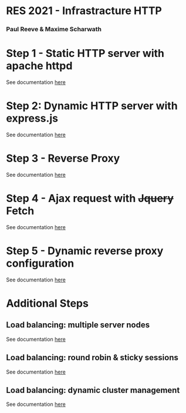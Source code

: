# RES 2021 - Infrastracture HTTP
### Paul Reeve & Maxime Scharwath

# Step 1 - Static HTTP server with apache httpd

See documentation [here](./Step1/README.md)

# Step 2: Dynamic HTTP server with express.js

See documentation [here](./Step2/README.md)

# Step 3 - Reverse Proxy

See documentation [here](./Step3/README.md)

# Step 4 - Ajax request with ~~Jquery~~ Fetch

See documentation [here](./Step4/README.md)

# Step 5 - Dynamic reverse proxy configuration

See documentation [here](./Step5/README.md)

# Additional Steps
## Load balancing: multiple server nodes
See documentation [here](./AdditionalSteps/LoadBalancing/README.md)

## Load balancing: round robin & sticky sessions
See documentation [here](./AdditionalSteps/LoadBalancingStickyRoundRobin/README.md)

## Load balancing: dynamic cluster management
See documentation [here](./AdditionalSteps/DynamicClusterManagement/README.md)
